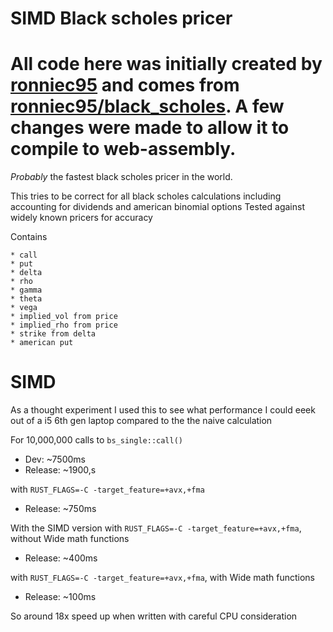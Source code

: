 # SIMD Black scholes pricer

# All code here was initially created by [ronniec95](https://github.com/ronniec95/) and comes from [ronniec95/black_scholes](https://github.com/ronniec95/black_scholes). A few changes were made to allow it to compile to web-assembly.


*Probably* the fastest black scholes pricer in the world.

This tries to be correct for all black scholes calculations including accounting for dividends and american binomial options
Tested against widely known pricers for accuracy

Contains 

    * call
    * put
    * delta
    * rho
    * gamma
    * theta
    * vega
    * implied_vol from price
    * implied_rho from price
    * strike from delta
    * american put

# SIMD

As a thought experiment I used this to see what performance I could eeek out of a i5 6th gen laptop compared to the the naive calculation

For 10,000,000 calls to `bs_single::call()`

* Dev: ~7500ms
* Release: ~1900,s

with `RUST_FLAGS=-C -target_feature=+avx,+fma`
* Release: ~750ms

With the SIMD version
with `RUST_FLAGS=-C -target_feature=+avx,+fma`, without Wide math functions
* Release: ~400ms

with `RUST_FLAGS=-C -target_feature=+avx,+fma`, with Wide math functions
* Release: ~100ms

So around 18x speed up when written with careful CPU consideration